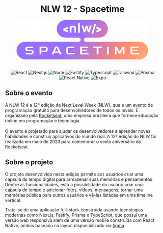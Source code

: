 <h1 align="center">NLW 12 - Spacetime</h1>
<div align="center"><img src="./assets/logo.svg"></div>
<br/>

<div align="center">

![React](https://img.shields.io/badge/React-20232A?style=for-the-badge&logo=react&logoColor=61DAFB)
![Next.js](https://img.shields.io/badge/Next.js-000?logo=nextdotjs&logoColor=fff&style=for-the-badge)
![Node](https://img.shields.io/badge/Node.js-43853D?style=for-the-badge&logo=node.js&logoColor=white)
![Fastify](https://img.shields.io/badge/Fastify-000000?style=for-the-badge&logo=Fastify&logoColor=FFFFFF)
![Typescript](https://img.shields.io/badge/TypeScript-007ACC?style=for-the-badge&logo=typescript&logoColor=white)
![Tailwind](https://img.shields.io/badge/Tailwind_CSS-38B2AC?style=for-the-badge&logo=tailwind-css&logoColor=white)
![Prisma](https://img.shields.io/badge/Prisma-3982CE?style=for-the-badge&logo=Prisma&logoColor=white)
![React Native](https://img.shields.io/badge/React_Native-20232A?style=for-the-badge&logo=react&logoColor=61DAFB)
![Expo](https://img.shields.io/badge/Expo-000020?style=for-the-badge&logo=Expo&logoColor=FFFFFF)

</div>

## Sobre o evento
A NLW 12 é a 12ª edição da Next Level Week (NLW), que é um evento de programação gratuito para desenvolvedores de todos os níveis. É organizado pela <a href="https://www.rocketseat.com.br/">Rocketseat</a>, uma empresa brasileira que fornece educação online em programação e tecnologia. 
<br/><br/>O evento é projetado para ajudar os desenvolvedores a aprender novas habilidades e construir aplicativos do mundo real. A 12ª edição do NLW foi realizada em maio de 2023 para comemorar o sexto aniversário da Rocketseat.

## Sobre o projeto
O projeto desenvolvido nesta edição permite aos usuários criar uma cápsula do tempo digital para armazenar suas memórias e pensamentos.  Dentre as funcionalidades, está a possibilidade do usuário criar uma cápsula do tempo e adicionar fotos, vídeos, mensagens, tornar uma memórias pública para outros usuários e vê-las listadas em uma timeline vertical.
<br/>

Trata-se de uma aplicação full-stack construída usando tecnologias modernas como Next.js, Fastify, Prisma e TypeScript, que possui uma versão web responsiva além de uma versão mobile construída com React Native, ambos baseado no layout disponibilizado via <a href="https://www.figma.com/community/file/1240070456276424762">figma</a>.
